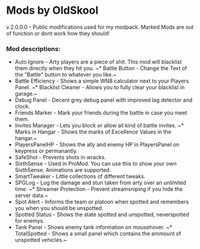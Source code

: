 # Mods by OldSkool
v.2.0.0.0 - Public modifications used for my modpack.
Marked Mods are out of function or dont work how they should!

### Mod descriptions:
* Auto Ignore - Arty players are a piece of shit. This mod will blacklist them directly when they hit you.
~* Battle Button - Change the Text of the "Battle" button to whatever you like.~
* Battle Efficiency - Shows a simple WN8 calculator next to your Players Panel.
~* Blacklist Cleaner - Allows you to fully clear your blacklist in garage.~
* Debug Panel - Decent grey debug panel with improved lag detector and clock.
* Friends Marker - Mark your friends during the battle in case you meet them.
* Invites Manager - Lets you block or allow all kind of battle invites.
~* Marks in Hangar - Shows the marks of Excellence Values in the hangar.~
* PlayersPanelHP - Shows the ally and enemy HP in PlayersPanel on keypress or permanantly.
* SafeShot - Prevents shots in wracks.
* SixthSense - Used in ProMod. You can use this to show your own SixthSense. Animations are supported.
* SmartTweaker - Little collections of different tweaks.
* SPGLog - Log the damage and stun taken from arty over an unlimited time.
~* Streamer Protection - Prevent streamsniping if you hide the server data.~
* Spot Alert - Informs the team or platoon when spotted and remembers you when you should be unspotted.
* Spotted Status - Shows the state spotted and unspotted, neverspotted for enemys.
* Tank Panel - Shows enemy tank information on mousehover.
~* TotalSpotted - Shows a small panel which contains the ammount of unspotted vehicles.~
